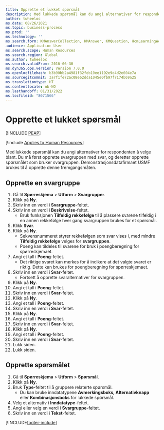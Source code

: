 ```yaml
---
title: Opprette et lukket spørsmål
description: Med lukkede spørsmål kan du angi alternativer for respondenten å velge blant.
author: twheeloc
ms.date: 08/26/2021
ms.topic: business-process
ms.prod: ''
ms.technology: ''
ms.search.form: KMAnswerCollection, KMAnswer, KMQuestion, HcmLearningWorkspace
audience: Application User
ms.search.scope: Human Resources
ms.search.region: Global
ms.author: twheeloc
ms.search.validFrom: 2016-06-30
ms.dyn365.ops.version: Version 7.0.0
ms.openlocfilehash: b3b90bb2a4981f32feb10ee1192e9c4d2e604e7a
ms.sourcegitcommit: 3a7f1fe72ac08e62dda1045e0fb97f7174b69a25
ms.translationtype: HT
ms.contentlocale: nb-NO
ms.lasthandoff: 01/31/2022
ms.locfileid: "8071566"
---
```

# <a name="create-a-closed-ended-question"></a>Opprette et lukket spørsmål


[!INCLUDE [PEAP](../includes/peap-1.md)]

[!include [Applies to Human Resources](../includes/applies-to-hr.md)]



Med lukkede spørsmål kan du angi alternativer for respondenten å velge blant. Du må først opprette svargruppen med svar, og deretter opprette spørsmålet som bruker svargruppen. Demonstrasjonsdatafirmaet USMF brukes til å opprette denne fremgangsmåten.


## <a name="create-an-answer-group"></a>Opprette en svargruppe
1. Gå til **Spørreskjema** > **Utform** > **Svargrupper**.
2. Klikk på **Ny**.
3. Skriv inn en verdi i **Svargruppe**-feltet.
4. Skriv inn en verdi i **Beskrivelse**-feltet.
    * Bruk funksjonen **Tilfeldig rekkefølge** til å plassere svarene tilfeldig i en annen rekkefølge hver gang svargruppen brukes for et spørsmål.  
5. Klikk **Svar**.
6. Klikk på **Ny**.
    * Sekvensnummeret styrer rekkefølgen som svar vises i, med mindre **Tilfeldig rekkefølge** velges for **svargruppen**.  
    * Poeng kan tildeles til svarene for bruk i poengberegning for spørreskjemaet.  
7. Angi et tall i **Poeng**-feltet.
    * Det riktige svaret kan merkes for å indikere at det valgte svaret er riktig. Dette kan brukes for poengberegning for spørreskjemaet.  
8. Skriv inn en verdi i **Svar**-feltet.
    * Fortsett å opprette svaralternativer for svargruppen.  
9. Klikk på **Ny**.
10. Angi et tall i **Poeng**-feltet.
11. Skriv inn en verdi i **Svar**-feltet.
12. Klikk på **Ny**.
13. Angi et tall i **Poeng**-feltet.
14. Skriv inn en verdi i **Svar**-feltet.
15. Klikk på **Ny**.
16. Angi et tall i **Poeng**-feltet.
17. Skriv inn en verdi i **Svar**-feltet.
18. Klikk på **Ny**.
19. Angi et tall i **Poeng**-feltet.
20. Skriv inn en verdi i **Svar**-feltet.
21. Lukk siden.
22. Lukk siden.

## <a name="create-the-question"></a>Opprette spørsmålet
1. Gå til **Spørreskjema** > **Utform** > **Spørsmål**.
2. Klikk på **Ny**.
3. Bruk **Type**-feltet til å gruppere relaterte spørsmål.
    * Du kan bruke inndatatypene **Avmerkingsboks**, **Alternativknapp** eller **Kombinasjonsboks** for lukkede spørsmål.  
4. Velg et alternativ i **Inndatatype**-feltet.
5. Angi eller velg en verdi i **Svargruppe**-feltet.
6. Skriv inn en verdi i **Tekst**-feltet.



[!INCLUDE[footer-include](../includes/footer-banner.md)]
